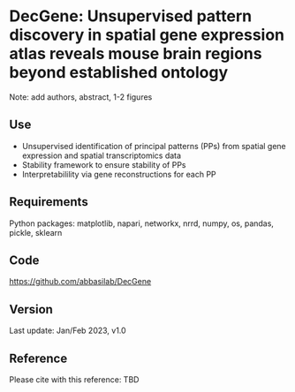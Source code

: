 # DecGene: Unsupervised pattern discovery in spatial gene expression atlas reveals mouse brain regions beyond established ontology

Note: add authors, abstract, 1-2 figures

## Use
* Unsupervised identification of principal patterns (PPs) from spatial gene expression and spatial transcriptomics data
* Stability framework to ensure stability of PPs
* Interpretabilility via gene reconstructions for each PP

## Requirements
Python packages: matplotlib, napari, networkx, nrrd, numpy, os, pandas, pickle, sklearn

## Code
https://github.com/abbasilab/DecGene

## Version
Last update: Jan/Feb 2023, v1.0

## Reference
Please cite with this reference: TBD